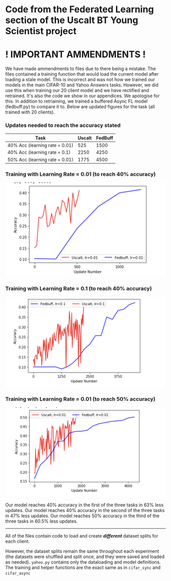 # Code from the Federated Learning section of the Uscalt BT Young Scientist project

# ! IMPORTANT AMMENDMENTS !

We have made ammendments to files due to there being a mistake. The files contained a training function that would load the current model after loading a stale model. This is incorrect and was not how we trained our models in the main CIFAR-10 and Yahoo Answers tasks. However, we did use this when training our 20 client model and we have rectified and retrained. It's also the code we show in our appendices. We apologise for this. In addition to retriaining, we trained a buffered Async FL model (fedbuff.py) to compare it to. Below are updated figures for the task (all trained with 20 clients).

### Updates needed to reach the accuracy stated

| Task                           | Uscalt | FedBuff |
|--------------------------------|--------|---------|
| 40% Acc (learning rate = 0.01) | 525    | 1500    |
| 40% Acc (learning rate = 0.1)  | 2250   | 4250    |
| 50% Acc (learning rate = 0.01) | 1775   | 4500    |

### Training with Learning Rate = 0.01 (to reach 40% accuracy)
![](0.01.png)

### Training with Learning Rate = 0.1 (to reach 40% accuracy)
![](0.1.png)

### Training with Learning Rate = 0.01 (to reach 50% accuracy)
![](0.01_50.png)

Our model reaches 40% accuracy in the first of the three tasks in 63% less updates.
Our model reaches 40% accuracy in the second of the three tasks in 47% less updates.
Our model reaches 50% accuracy in the third of the three tasks in 60.5% less updates.

-------
All of the files contain code to load and create ***different*** dataset splits for each client. 

However, the dataset splits remain the same throughout each experiment (the datasets were shuffled and split once, and they were saved and loaded as needed).
 `yahoo.py` contains only the dataloading and model definitions. The training and helper functions are the exact same as in `cifar_sync` and `cifar_async`

